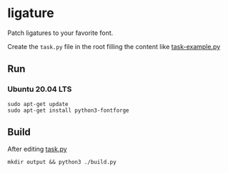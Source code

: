 # ligature

Patch ligatures to your favorite font.

Create the `task.py` file in the root filling the content like [task-example.py](./tasks-example.py)

## Run

### Ubuntu 20.04 LTS

```
sudo apt-get update
sudo apt-get install python3-fontforge
```

## Build
After editing [task.py](./tasks.py)
```
mkdir output && python3 ./build.py
```